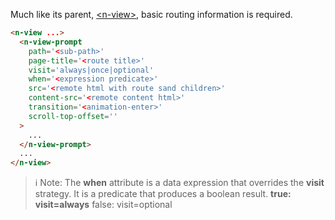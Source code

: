 
Much like its parent, [\<n-view\>](/components/n-view), basic routing information is required.

```html
<n-view ...>
  <n-view-prompt
    path='<sub-path>'
    page-title='<route title>'
    visit='always|once|optional'
    when='<expression predicate>'
    src='<remote html with route sand children>'
    content-src='<remote content html>'
    transition='<animation-enter>'
    scroll-top-offset=''
  >
    ...
  </n-view-prompt>
  ...
</n-view>
```

> ℹ️ Note: The **when** attribute is a data expression that overrides the **visit** strategy. It is a predicate that produces a boolean result. **true: visit=always** false: visit=optional